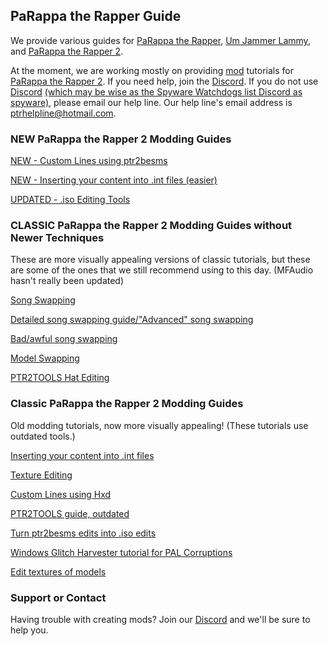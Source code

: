 ## PaRappa the Rapper Guide

We provide various guides for [PaRappa the Rapper](https://en.wikipedia.org/wiki/PaRappa_the_Rapper), [Um Jammer Lammy](https://en.wikipedia.org/wiki/Um_Jammer_Lammy), and [PaRappa the Rapper 2](https://en.wikipedia.org/wiki/PaRappa_the_Rapper_2).

At the moment, we are working mostly on providing [mod](https://en.wikipedia.org/wiki/Mod_(video_gaming)) tutorials for [PaRappa the Rapper 2](https://en.wikipedia.org/wiki/PaRappa_the_Rapper_2). If you need help, join the [Discord](https://discord.gg/YauNkFX). If you do not use [Discord](https://discordapp.com) [(which may be wise as the Spyware Watchdogs list Discord as spyware)](https://spyware.neocities.org/articles/discord.html), please email our help line. Our help line's email address is ptrhelpline@hotmail.com.

### NEW PaRappa the Rapper 2 Modding Guides

[NEW - Custom Lines using ptr2besms](https://ptrguide.github.io/ptr2besms)

[NEW - Inserting your content into .int files (easier)](https://ptrguide.github.io/easy-custom-files-into-int-files)

[UPDATED - .iso Editing Tools](https://ptrguide.github.io/ptr2-iso-edit-tools)

### CLASSIC PaRappa the Rapper 2 Modding Guides without Newer Techniques
These are more visually appealing versions of classic tutorials, but these are some of the ones that we still recommend using to this day. (MFAudio hasn't really been updated) 

[Song Swapping](https://ptrguide.github.io/song-swapping-in-ptr2)

[Detailed song swapping guide/"Advanced" song swapping](https://ptrguide.github.io/advanced-song-swapping-in-ptr2)

[Bad/awful song swapping](https://ptrguide.github.io/bad-awful-song-swapping-in-ptr2)

[Model Swapping](https://ptrguide.github.io/ptr2-model-swapping)

[PTR2TOOLS Hat Editing](https://ptrguide.github.io/hat-editing)

### Classic PaRappa the Rapper 2 Modding Guides
Old modding tutorials, now more visually appealing! (These tutorials use outdated tools.)

[Inserting your content into .int files](https://ptrguide.github.io/custom-files-into-int-files)

[Texture Editing](https://ptrguide.github.io/ptr2-texture-editing)

[Custom Lines using Hxd](https://ptrguide.github.io/hxd-line-editing)

[PTR2TOOLS guide, outdated](https://mgrich.github.io/html/ptr2tools)

[Turn ptr2besms edits into .iso edits](https://ptrguide.github.io/permanent-ptr2besms)

[Windows Glitch Harvester tutorial for PAL Corruptions](https://ptrguide.github.io/wgh-pal)

[Edit textures of models](https://ptrguide.github.io/edit-textures-of-models)

### Support or Contact

Having trouble with creating mods? Join our [Discord](https://discord.gg/YauNkFX) and we'll be sure to help you.
